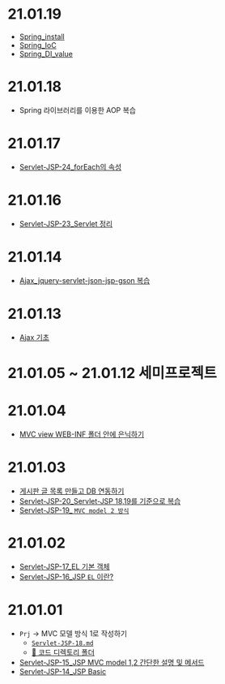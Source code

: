 
# 21.01.19
- [Spring_install](../../01.TIL/08.Server/01.Spring/01.spring-newlec/01.spring_install.md)
- [Spring_IoC](../../01.TIL/08.Server/01.Spring/01.spring-newlec/02.spring_IoC.md)
- [Spring_DI_value](../../01.TIL/08.Server/01.Spring/01.spring-newlec/03.spring_DI_value.md)

# 21.01.18
- Spring 라이브러리를 이용한 AOP 복습

# 21.01.17
- [Servlet-JSP-24_forEach의 속성](../../01.TIL/06.WAS/ServletJSP/Servlet-JSP-24.md)

# 21.01.16
- [Servlet-JSP-23_Servlet 정리](../../01.TIL/06.WAS/ServletJSP/Servlet-JSP-23.md)

# 21.01.14
- [Ajax_jquery-servlet-json-jsp-gson 복습](../../01.TIL/05.FE/Ajax/ajax-json-servlet-gson)

# 21.01.13 
- [Ajax 기초](../../01.TIL/05.FE/Ajax/Ajax.jsp)

# 21.01.05 ~ 21.01.12 세미프로젝트

# 21.01.04
- [MVC view WEB-INF 폴더 안에 은닉하기](../../01.TIL/06.WAS/ServletJSP/Servlet-JSP-21.md)

# 21.01.03
- [게시판 글 목록 만들고 DB 연동하기](https://github.com/withColinSong/Practice-Make/blob/master/%EA%B2%8C%EC%8B%9C%ED%8C%90%EB%A7%8C%EB%93%A4%EA%B8%B0/Notice/README.md)
- [Servlet-JSP-20_Servlet-JSP 18,19를 기준으로 복습](../../01.TIL/06.WAS/ServletJSP/Servlet-JSP-20.md)
- [Servlet-JSP-19_ `MVC model 2 방식`](../../01.TIL/06.WAS/ServletJSP/Servlet-JSP-19.md)


# 21.01.02
- [Servlet-JSP-17_EL 기본 객체](../../01.TIL/06.WAS/ServletJSP/Servlet-JSP-17.md)
- [Servlet-JSP-16_JSP `EL` 이란?](../../01.TIL/06.WAS/ServletJSP/Servlet-JSP-16.md)

# 21.01.01
- `Prj` -> MVC 모델 방식 1로 작성하기
  - [`Servlet-JSP-18.md`](../../01.TIL/06.WAS/ServletJSP/Servlet-JSP-18.md)
  - [📁 코드 디렉토리 폴더](../../01.TIL/06.WAS/ServletJSP/Prj/WebContent/notice/detail.jsp)
- [Servlet-JSP-15_JSP MVC model 1,2 간단한 설명 및 메서드](../../01.TIL/06.WAS/ServletJSP/Servlet-JSP-15.md)
- [Servlet-JSP-14_JSP Basic](../../01.TIL/06.WAS/ServletJSP/Servlet-JSP-14.md)
